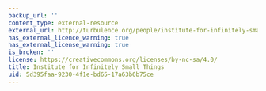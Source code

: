 ```yaml
---
backup_url: ''
content_type: external-resource
external_url: http://turbulence.org/people/institute-for-infinitely-small-things/
has_external_licence_warning: true
has_external_license_warning: true
is_broken: ''
license: https://creativecommons.org/licenses/by-nc-sa/4.0/
title: Institute for Infinitely Small Things
uid: 5d395faa-9230-4f1e-bd65-17a63b6b75ce
---
```

